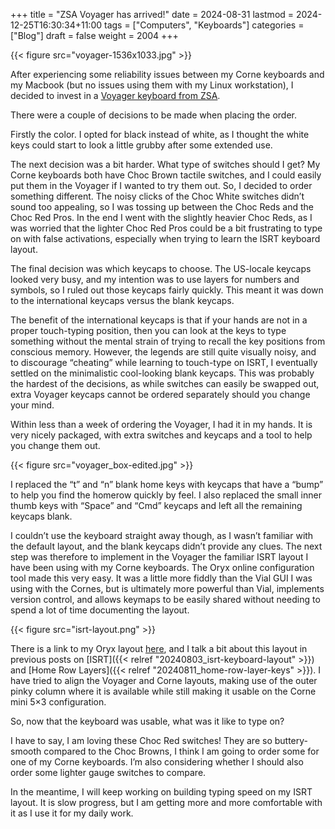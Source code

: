 +++
title = "ZSA Voyager has arrived!"
date = 2024-08-31
lastmod = 2024-12-25T16:30:34+11:00
tags = ["Computers", "Keyboards"]
categories = ["Blog"]
draft = false
weight = 2004
+++

{{< figure src="voyager-1536x1033.jpg" >}}

After experiencing some reliability issues between my Corne keyboards and my Macbook (but no issues using them with my Linux workstation), I decided to invest in a [Voyager keyboard from ZSA](https://www.zsa.io/voyager).

There were a couple of decisions to be made when placing the order.

Firstly the color. I opted for black instead of white, as I thought the white keys could start to look a little grubby after some extended use.

The next decision was a bit harder. What type of switches should I get? My Corne keyboards both have Choc Brown tactile switches, and I could easily put them in the Voyager if I wanted to try them out. So, I decided to order something different. The noisy clicks of the Choc White switches didn’t sound too appealing, so I was tossing up between the Choc Reds and the Choc Red Pros. In the end I went with the slightly heavier Choc Reds, as I was worried that the lighter Choc Red Pros could be a bit frustrating to type on with false activations, especially when trying to learn the ISRT keyboard layout.

The final decision was which keycaps to choose. The US-locale keycaps looked very busy, and my intention was to use layers for numbers and symbols, so I ruled out those keycaps fairly quickly. This meant it was down to the international keycaps versus the blank keycaps.

The benefit of the international keycaps is that if your hands are not in a proper touch-typing position, then you can look at the keys to type something without the mental strain of trying to recall the key positions from conscious memory. However, the legends are still quite visually noisy, and to discourage “cheating” while learning to touch-type on ISRT, I eventually settled on the minimalistic cool-looking blank keycaps. This was probably the hardest of the decisions, as while switches can easily be swapped out, extra Voyager keycaps cannot be ordered separately should you change your mind.

Within less than a week of ordering the Voyager, I had it in my hands. It is very nicely packaged, with extra switches and keycaps and a tool to help you change them out.

{{< figure src="voyager_box-edited.jpg" >}}

I replaced the “t” and “n” blank home keys with keycaps that have a “bump” to help you find the homerow quickly by feel. I also replaced the small inner thumb keys with “Space” and “Cmd” keycaps and left all the remaining keycaps blank.

I couldn’t use the keyboard straight away though, as I wasn’t familiar with the default layout, and the blank keycaps didn’t provide any clues. The next step was therefore to implement in the Voyager the familiar ISRT layout I have been using with my Corne keyboards. The Oryx online configuration tool made this very easy. It was a little more fiddly than the Vial GUI I was using with the Cornes, but is ultimately more powerful than Vial, implements version control, and allows keymaps to be easily shared without needing to spend a lot of time documenting the layout.

{{< figure src="isrt-layout.png" >}}

There is a link to my Oryx layout [here](https://configure.zsa.io/voyager/layouts/jYDdw/VA4le/0), and I talk a bit about this layout in previous posts on [ISRT]({{< relref "20240803_isrt-keyboard-layout" >}}) and [Home Row Layers]({{< relref "20240811_home-row-layer-keys" >}}). I have tried to align the Voyager and Corne layouts, making use of the outer pinky column where it is available while still making it usable on the Corne mini 5×3 configuration.

So, now that the keyboard was usable, what was it like to type on?

I have to say, I am loving these Choc Red switches! They are so buttery-smooth compared to the Choc Browns, I think I am going to order some for one of my Corne keyboards. I’m also considering whether I should also order some lighter gauge switches to compare.

In the meantime, I will keep working on building typing speed on my ISRT layout. It is slow progress, but I am getting more and more comfortable with it as I use it for my daily work.
